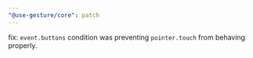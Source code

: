 ```yaml
---
"@use-gesture/core": patch
---
```


fix: `event.buttons` condition was preventing `pointer.touch` from behaving properly.
